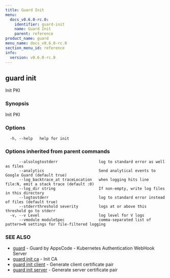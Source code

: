 ```yaml
---
title: Guard Init
menu:
  docs_v0.6.0-rc.0:
    identifier: guard-init
    name: Guard Init
    parent: reference
product_name: guard
menu_name: docs_v0.6.0-rc.0
section_menu_id: reference
info:
  version: v0.6.0-rc.0
---
```


## guard init

Init PKI

### Synopsis

Init PKI

### Options

```
  -h, --help   help for init
```

### Options inherited from parent commands

```
      --alsologtostderr                  log to standard error as well as files
      --analytics                        Send analytical events to Google Guard (default true)
      --log_backtrace_at traceLocation   when logging hits line file:N, emit a stack trace (default :0)
      --log_dir string                   If non-empty, write log files in this directory
      --logtostderr                      log to standard error instead of files (default true)
      --stderrthreshold severity         logs at or above this threshold go to stderr
  -v, --v Level                          log level for V logs
      --vmodule moduleSpec               comma-separated list of pattern=N settings for file-filtered logging
```

### SEE ALSO

* [guard](/docs/v0.6.0-rc.0/reference/guard)	 - Guard by AppsCode - Kubernetes Authentication WebHook Server
* [guard init ca](/docs/v0.6.0-rc.0/reference/guard_init_ca)	 - Init CA
* [guard init client](/docs/v0.6.0-rc.0/reference/guard_init_client)	 - Generate client certificate pair
* [guard init server](/docs/v0.6.0-rc.0/reference/guard_init_server)	 - Generate server certificate pair

